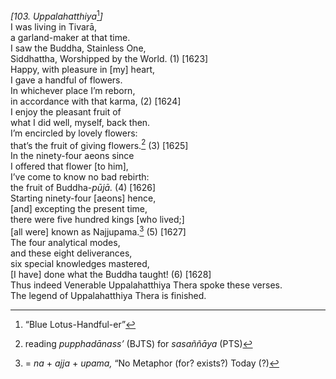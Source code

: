 *\[103. Uppalahatthiya*[^1]*\]*  
I was living in Tivarā,  
a garland-maker at that time.  
I saw the Buddha, Stainless One,  
Siddhattha, Worshipped by the World. (1) \[1623\]  
Happy, with pleasure in \[my\] heart,  
I gave a handful of flowers.  
In whichever place I’m reborn,  
in accordance with that karma, (2) \[1624\]  
I enjoy the pleasant fruit of  
what I did well, myself, back then.  
I’m encircled by lovely flowers:  
that’s the fruit of giving flowers.[^2] (3) \[1625\]  
In the ninety-four aeons since  
I offered that flower \[to him\],  
I’ve come to know no bad rebirth:  
the fruit of Buddha-*pūjā.* (4) \[1626\]  
Starting ninety-four \[aeons\] hence,  
\[and\] excepting the present time,  
there were five hundred kings \[who lived;\]  
\[all were\] known as Najjupama.[^3] (5) \[1627\]  
The four analytical modes,  
and these eight deliverances,  
six special knowledges mastered,  
\[I have\] done what the Buddha taught! (6) \[1628\]  
Thus indeed Venerable Uppalahatthiya Thera spoke these verses.  
The legend of Uppalahatthiya Thera is finished.  
[^1]: “Blue Lotus-Handful-er”  
[^2]: reading *pupphadānass’* (BJTS) for *sasaññāya* (PTS)  
[^3]: = *na* + *ajja* + *upama,* “No Metaphor (for? exists?) Today (?)
